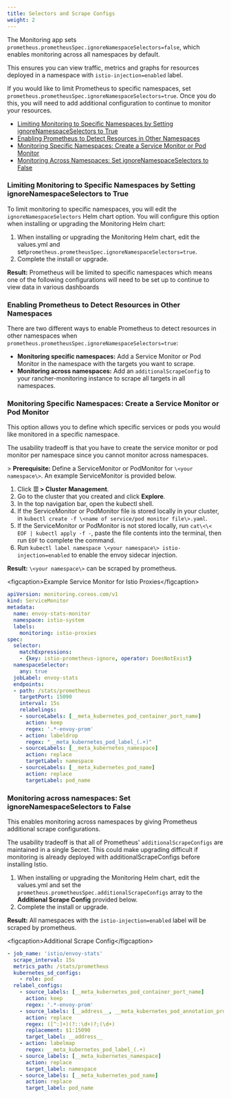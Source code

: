 ```yaml
---
title: Selectors and Scrape Configs
weight: 2
---
```


The Monitoring app sets `prometheus.prometheusSpec.ignoreNamespaceSelectors=false`, which enables monitoring across all namespaces by default.

This ensures you can view traffic, metrics and graphs for resources deployed in a namespace with `istio-injection=enabled` label. 

If you would like to limit Prometheus to specific namespaces, set `prometheus.prometheusSpec.ignoreNamespaceSelectors=true`. Once you do this, you will need to add additional configuration to continue to monitor your resources.

- [Limiting Monitoring to Specific Namespaces by Setting ignoreNamespaceSelectors to True](#limiting-monitoring-to-specific-namespaces-by-setting-ignorenamespaceselectors-to-true)
- [Enabling Prometheus to Detect Resources in Other Namespaces](#enabling-prometheus-to-detect-resources-in-other-namespaces)
- [Monitoring Specific Namespaces: Create a Service Monitor or Pod Monitor](#monitoring-specific-namespaces-create-a-service-monitor-or-pod-monitor)
- [Monitoring Across Namespaces: Set ignoreNamespaceSelectors to False](#monitoring-across-namespaces-set-ignorenamespaceselectors-to-false)

### Limiting Monitoring to Specific Namespaces by Setting ignoreNamespaceSelectors to True

To limit monitoring to specific namespaces, you will edit the `ignoreNamespaceSelectors` Helm chart option. You will configure this option when installing or upgrading the Monitoring Helm chart:

1. When installing or upgrading the Monitoring Helm chart, edit the values.yml and set`prometheus.prometheusSpec.ignoreNamespaceSelectors=true`.
1. Complete the install or upgrade.

**Result:** Prometheus will be limited to specific namespaces  which means one of the following configurations will need to be set up to continue to view data in various dashboards

### Enabling Prometheus to Detect Resources in Other Namespaces

There are two different ways to enable Prometheus to detect resources in other namespaces when `prometheus.prometheusSpec.ignoreNamespaceSelectors=true`: 

- **Monitoring specific namespaces:** Add a Service Monitor or Pod Monitor in the namespace with the targets you want to scrape.
- **Monitoring across namespaces:** Add an `additionalScrapeConfig` to your rancher-monitoring instance to scrape all targets in all namespaces.

### Monitoring Specific Namespaces: Create a Service Monitor or Pod Monitor

This option allows you to define which specific services or pods you would like monitored in a specific namespace. 

The usability tradeoff is that you have to create the service monitor or pod monitor per namespace since you cannot monitor across namespaces.

\> **Prerequisite:** Define a ServiceMonitor or PodMonitor for `\<your namespace\>`. An example ServiceMonitor is provided below. 

1.  Click **☰ \> Cluster Management**.
1. Go to the cluster that you created and click **Explore**.
1. In the top navigation bar, open the kubectl shell.
1. If the ServiceMonitor or PodMonitor file is stored locally in your cluster, in `kubectl create -f \<name of service/pod monitor file\>.yaml`.
1. If the ServiceMonitor or PodMonitor is not stored locally, run `cat\<\< EOF | kubectl apply -f -`, paste the file contents into the terminal, then run `EOF` to complete the command. 
1. Run `kubectl label namespace \<your namespace\> istio-injection=enabled` to enable the envoy sidecar injection.

**Result:**  `\<your namespace\>` can be scraped by prometheus. 

\<figcaption\>Example Service Monitor for Istio Proxies\</figcaption\>

```yaml
apiVersion: monitoring.coreos.com/v1
kind: ServiceMonitor
metadata:
  name: envoy-stats-monitor
  namespace: istio-system
  labels:
    monitoring: istio-proxies
spec:
  selector:
    matchExpressions:
    - {key: istio-prometheus-ignore, operator: DoesNotExist}
  namespaceSelector:
    any: true
  jobLabel: envoy-stats
  endpoints:
  - path: /stats/prometheus
    targetPort: 15090
    interval: 15s
    relabelings:
    - sourceLabels: [__meta_kubernetes_pod_container_port_name]
      action: keep
      regex: '.*-envoy-prom'
    - action: labeldrop
      regex: "__meta_kubernetes_pod_label_(.+)"
    - sourceLabels: [__meta_kubernetes_namespace]
      action: replace
      targetLabel: namespace
    - sourceLabels: [__meta_kubernetes_pod_name]
      action: replace
      targetLabel: pod_name
```

### Monitoring across namespaces: Set ignoreNamespaceSelectors to False

This enables monitoring across namespaces by giving Prometheus additional scrape configurations. 

The usability tradeoff is that  all of Prometheus' `additionalScrapeConfigs` are maintained in a single Secret. This could make upgrading difficult if monitoring is already deployed with additionalScrapeConfigs before installing Istio. 

1. When installing or upgrading the Monitoring Helm chart, edit the values.yml and set the `prometheus.prometheusSpec.additionalScrapeConfigs` array to the **Additional Scrape Config** provided below. 
1. Complete the install or upgrade.

**Result:** All namespaces with the `istio-injection=enabled` label will be scraped by prometheus.

\<figcaption\>Additional Scrape Config\</figcaption\>

``` yaml
- job_name: 'istio/envoy-stats'
  scrape_interval: 15s
  metrics_path: /stats/prometheus
  kubernetes_sd_configs:
    - role: pod
  relabel_configs:
    - source_labels: [__meta_kubernetes_pod_container_port_name]
      action: keep
      regex: '.*-envoy-prom'
    - source_labels: [__address__, __meta_kubernetes_pod_annotation_prometheus_io_port]
      action: replace
      regex: ([^:]+)(?::\d+)?;(\d+)
      replacement: $1:15090
      target_label: __address__
    - action: labelmap
      regex: __meta_kubernetes_pod_label_(.+)
    - source_labels: [__meta_kubernetes_namespace]
      action: replace
      target_label: namespace
    - source_labels: [__meta_kubernetes_pod_name]
      action: replace
      target_label: pod_name
``` 
